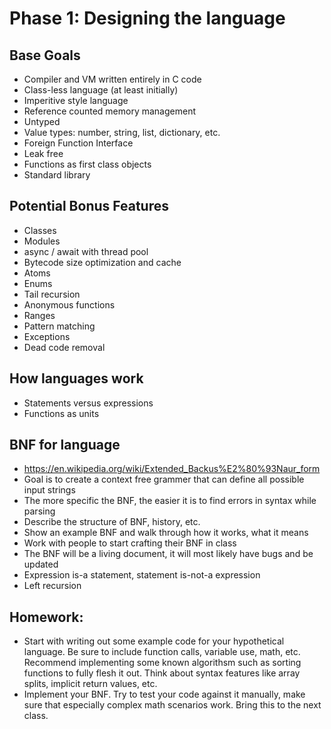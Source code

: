 # Phase 1: Designing the language

## Base Goals
* Compiler and VM written entirely in C code
* Class-less language (at least initially)
* Imperitive style language
* Reference counted memory management
* Untyped 
* Value types: number, string, list, dictionary, etc.
* Foreign Function Interface 
* Leak free
* Functions as first class objects
* Standard library

## Potential Bonus Features
* Classes 
* Modules
* async / await with thread pool
* Bytecode size optimization and cache
* Atoms
* Enums
* Tail recursion
* Anonymous functions
* Ranges
* Pattern matching
* Exceptions
* Dead code removal

## How languages work
* Statements versus expressions
* Functions as units

## BNF for language
* https://en.wikipedia.org/wiki/Extended_Backus%E2%80%93Naur_form
* Goal is to create a context free grammer that can define all possible input strings
* The more specific the BNF, the easier it is to find errors in syntax while parsing
* Describe the structure of BNF, history, etc.
* Show an example BNF and walk through how it works, what it means
* Work with people to start crafting their BNF in class
* The BNF will be a living document, it will most likely have bugs and be updated
* Expression is-a statement, statement is-not-a expression
* Left recursion

## Homework:
* Start with writing out some example code for your hypothetical language. Be sure to include function calls, variable use, math, etc. Recommend implementing some known algorithsm such as sorting functions to fully flesh it out. Think about syntax features like array splits, implicit return values, etc.
* Implement your BNF. Try to test your code against it manually, make sure that especially complex math scenarios work. Bring this to the next class.